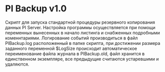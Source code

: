 # PI Backup v1.0

Скрипт для запуска стандартной процедуры резервного копирования данных PI Server. Настройка программы осуществляется при помощи переменных вынесенных в начало листинга
и снабженных подробными коменнтариями. Логирование событий производиться в файл PIBackup.log расположенный в папке скрипта, при достижении размера заданного переменной $LogSize происходит автоматическое переименование файла журнала в PIBackup.old, файл хранится в единственном экземпляре, все предыдущие считаются устаревшими и удаляются.
